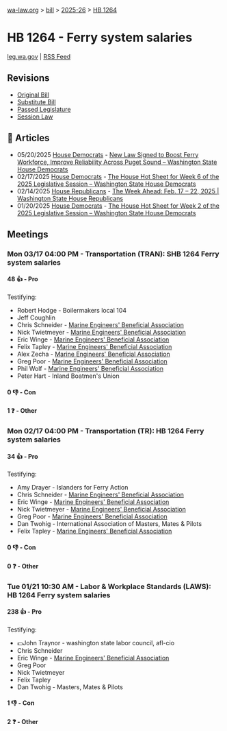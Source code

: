 [wa-law.org](/) > [bill](/bill/) > [2025-26](/bill/2025-26/) > [HB 1264](/bill/2025-26/hb/1264/)

# HB 1264 - Ferry system salaries
[leg.wa.gov](https://app.leg.wa.gov/billsummary?BillNumber=1264&Year=2025&Initiative=false) | [RSS Feed](./rss.xml)

## Revisions
* [Original Bill](1/)
* [Substitute Bill](S/)
* [Passed Legislature](S.PL/)
* [Session Law](S.SL/)

## 📰 Articles
* 05/20/2025 [House Democrats](/org/house_democrats/) - [New Law Signed to Boost Ferry Workforce, Improve Reliability Across Puget Sound – Washington State House Democrats](https://housedemocrats.wa.gov/blog/2025/05/20/new-law-signed-to-boost-ferry-workforce-improve-reliability-across-puget-sound/#:~:text=Substitute%20House%20Bill%201264)
* 02/17/2025 [House Democrats](/org/house_democrats/) - [The House Hot Sheet for Week 6 of the 2025 Legislative Session – Washington State House Democrats](https://housedemocrats.wa.gov/blog/2025/02/17/the-house-hot-sheet-for-week-6-of-the-2025-legislative-session/#:~:text=HB%201264)
* 02/14/2025 [House Republicans](/org/house_republicans/) - [The Week Ahead: Feb. 17 – 22, 2025 | Washington State House Republicans](https://houserepublicans.wa.gov/week/the-week-ahead-feb-17-22-2025/#:~:text=HB%201264)
* 01/20/2025 [House Democrats](/org/house_democrats/) - [The House Hot Sheet for Week 2 of the 2025 Legislative Session – Washington State House Democrats](https://housedemocrats.wa.gov/blog/2025/01/20/the-house-hot-sheet-for-week-2-of-the-2025-legislative-session/#:~:text=HB%201264)

## Meetings
### Mon 03/17 04:00 PM - Transportation (TRAN): SHB 1264 Ferry system salaries
#### 48 👍 - Pro
Testifying:
* Robert Hodge - Boilermakers local 104
* Jeff Coughlin
* Chris Schneider - [Marine Engineers' Beneficial Association](/org/marine_engineers'_beneficial_association/)
* Nick Twietmeyer - [Marine Engineers' Beneficial Association](/org/marine_engineers'_beneficial_association/)
* Eric Winge - [Marine Engineers' Beneficial Association](/org/marine_engineers'_beneficial_association/)
* Felix Tapley - [Marine Engineers' Beneficial Association](/org/marine_engineers'_beneficial_association/)
* Alex Zecha - [Marine Engineers' Beneficial Association](/org/marine_engineers'_beneficial_association/)
* Greg Poor - [Marine Engineers' Beneficial Association](/org/marine_engineers'_beneficial_association/)
* Phil Wolf - [Marine Engineers' Beneficial Association](/org/marine_engineers'_beneficial_association/)
* Peter Hart - Inland Boatmen's Union

#### 0 👎 - Con

#### 1 ❓ - Other

### Mon 02/17 04:00 PM - Transportation (TR): HB 1264 Ferry system salaries
#### 34 👍 - Pro
Testifying:
* Amy Drayer - Islanders for Ferry Action
* Chris Schneider - [Marine Engineers' Beneficial Association](/org/marine_engineers'_beneficial_association/)
* Eric Winge - [Marine Engineers' Beneficial Association](/org/marine_engineers'_beneficial_association/)
* Nick Twietmeyer - [Marine Engineers' Beneficial Association](/org/marine_engineers'_beneficial_association/)
* Greg Poor - [Marine Engineers' Beneficial Association](/org/marine_engineers'_beneficial_association/)
* Dan Twohig - International Association of Masters, Mates & Pilots
* Felix Tapley - [Marine Engineers' Beneficial Association](/org/marine_engineers'_beneficial_association/)

#### 0 👎 - Con

#### 0 ❓ - Other

### Tue 01/21 10:30 AM - Labor & Workplace Standards (LAWS): HB 1264 Ferry system salaries
#### 238 👍 - Pro
Testifying:
* 💵John Traynor - washington state labor council, afl-cio
* Chris Schneider
* Eric Winge - [Marine Engineers' Beneficial Association](/org/marine_engineers'_beneficial_association/)
* Greg Poor
* Nick Twietmeyer
* Felix Tapley
* Dan Twohig - Masters, Mates & Pilots

#### 1 👎 - Con

#### 2 ❓ - Other
